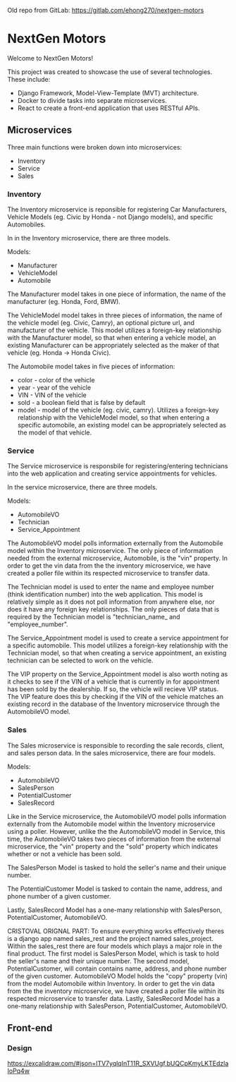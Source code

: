 Old repo from GitLab: https://gitlab.com/ehong270/nextgen-motors

# NextGen Motors
Welcome to NextGen Motors!

This project was created to showcase the use of several technologies. These include:

- Django Framework, Model-View-Template (MVT) architecture.
- Docker to divide tasks into separate microservices.
- React to create a front-end application that uses RESTful APIs.


## Microservices
Three main functions were broken down into microservices:

- Inventory
- Service
- Sales


### Inventory

The Inventory microservice is reponsible for registering Car Manufacturers, Vehicle Models (eg. Civic by Honda - not Django models), and specific Automobiles.

In in the Inventory microservice, there are three models.

Models:
- Manufacturer
- VehicleModel
- Automobile

The Manufacturer model takes in one piece of information, the name of the manufacturer (eg. Honda, Ford, BMW).

The VehicleModel model takes in three pieces of information, the name of the vehicle model (eg. Civic, Camry), an optional picture url, and manufacturer of the vehicle. This model utilizes a foreign-key relationship with the Manufacturer model, so that when entering a vehicle model, an existing Manufacturer can be appropriately selected as the maker of that vehicle (eg. Honda -> Honda Civic).

The Automobile model takes in five pieces of information:
- color - color of the vehicle
- year - year of the vehicle
- VIN - VIN of the vehicle
- sold - a boolean field that is false by default
- model - model of the vehicle (eg. civic, camry). Utilizes a foreign-key relationship with the VehicleModel model, so that when entering a specific automobile, an existing model can be appropriately selected as the model of that vehicle.

### Service

The Service microservice is responsbile for registering/entering technicians into the web application and creating service appointments for vehicles.

In the service microservice, there are three models.

Models:
- AutomobileVO
- Technician
- Service_Appointment

The AutomobileVO model polls information externally from the Automobile model within the Inventory microservice. The only piece of information needed from the external microservice, Automobile, is the "vin" property. In order to get the vin data from the the inventory microservice, we have created a poller file within its respected microservice to transfer data.

The Technician model is used to enter the name and employee number (think identification  number) into the web application. This model is relatively simple as it does not poll information from anywhere else, nor does it have any foreign key relationships. The only pieces of data that is required by the Technician model is "technician_name_ and "employee_number".

The Service_Appointment model is used to create a service appointment for a specific automobile. This model utilizes a foreign-key relationship with the Technician model, so that when creating a service appointment, an existing technician can be selected to work on the vehicle.

The VIP property on the Service_Appointment model is also worth noting as it checks to see if the VIN of a vehicle that is currently in for appointment has been sold by the dealership. If so, the vehicle will recieve VIP status. The VIP feature does this by checking if the VIN of the vehicle matches an existing record in the database of the Inventory microservice through the AutomobileVO model.

### Sales

The Sales microservice is responsible to recording the sale records, client, and sales person data.
In the sales microservice, there are four models.

Models:
- AutomobileVO
- SalesPerson
- PotentialCustomer
- SalesRecord

Like in the Service microservice, the AutomobileVO model polls information externally from the Automobile model within the Inventory microservice using a poller. However, unlike the the AutomobileVO model in Service, this time, the AutomobileVO takes two pieces of information from the external microservice, the "vin" property and the "sold" property which indicates whether or not a vehicle has been sold.

The SalesPerson Model is tasked to hold the seller's name and their unique number.

The PotentialCustomer Model is tasked to contain the name, address, and phone number of a given customer.

Lastly, SalesRecord Model has a one-many relationship with SalesPerson, PotentialCustomer, AutomobileVO.

CRISTOVAL ORIGNAL PART:
To ensure everything works effectively theres is a django app named sales_rest and the project named sales_project. Within the sales_rest there are four models which plays a major role in the final product. The first model is SalesPerson Model, which is task to hold the seller's name and their unique number. The second model, PotentialCustomer, will contain contains name, address, and phone number of the given customer. AutomobileVO Model holds the "copy" property (vin) from the model Automobile within Inventory. In order to get the vin data from the the inventory microservice, we have created a poller file within its respected microservice to transfer data. Lastly, SalesRecord Model has a one-many relationship with SalesPerson, PotentialCustomer, AutomobileVO.

## Front-end

### Design
https://excalidraw.com/#json=ITV7yqlqInT11R_SXVUgf,bUQCpKmyLKTEdzlaIoPq4w
